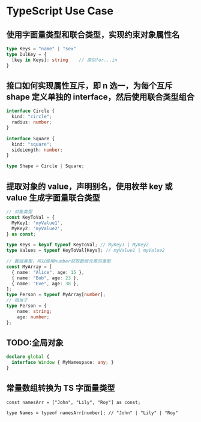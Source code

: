# TypeScript Use Case

## 使用字面量类型和联合类型，实现约束对象属性名

```TypeScript
type Keys = "name" | "sex"
type DulKey = {
  [key in Keys]: string    // 类似for...in
}
```

## 接口如何实现属性互斥，即 n 选一，为每个互斥 shape 定义单独的 interface，然后使用联合类型组合

```TypeScript
interface Circle {
  kind: "circle";
  radius: number;
}

interface Square {
  kind: "square";
  sideLength: number;
}

type Shape = Circle | Square;
```

## 提取对象的 value，声明别名，使用枚举 key 或 value 生成字面量联合类型

```TypeScript
// 对象类型
const KeyToVal = {
  MyKey1: 'myValue1',
  MyKey2: 'myValue2',
} as const;

type Keys = keyof typeof KeyToVal; // MyKey1 | MyKey2
type Values = typeof KeyToVal[Keys]; // myValue1 | myValue2

// 数组类型，可以使用number获取数组元素的类型
const MyArray = [
  { name: "Alice", age: 15 },
  { name: "Bob", age: 23 },
  { name: "Eve", age: 38 },
];
type Person = typeof MyArray[number];
// 相当于
type Person = {
    name: string;
    age: number;
};
```

## TODO:全局对象

```TypeScript
declare global {
  interface Window { MyNamespace: any; }
}
```

## 常量数组转换为 TS 字面量类型

```TS
const namesArr = ["John", "Lily", "Roy"] as const;

type Names = typeof namesArr[number]; // "John" | "Lily" | "Roy"
```
